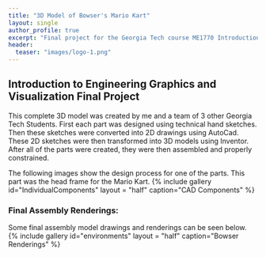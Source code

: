 ```yaml
---
title: "3D Model of Bowser's Mario Kart"
layout: single
author_profile: true
excerpt: "Final project for the Georgia Tech course ME1770 Introduction to Engineering Graphics"
header:
  teaser: "images/logo-1.png"
---
```


## Introduction to Engineering Graphics and Visualization Final Project

This complete 3D model was created by me and a team of 3 other Georgia Tech Students. First each part was designed using technical hand sketches. Then these sketches were converted into 2D drawings using AutoCad. These 2D sketches were then transformed into 3D models using Inventor. After all of the parts were created, they were then assembled and properly constrained. 

The following images show the design process for one of the parts. This part was the head frame for the Mario Kart.
{% include gallery id="IndividualComponents" layout = "half" caption="CAD Components" %}

### Final Assembly Renderings:
Some final assembly model drawings and renderings can be seen below.
{% include gallery id="environments" layout = "half" caption="Bowser Renderings" %}